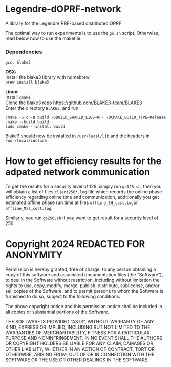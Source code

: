 
# Legendre-dOPRF-network
A library for the Legendre PRF-based distributed OPRF

The optimal way to run experiments is to use the `go.sh` script.
Otherwise, read below how to use the makefile.

### Dependencies
`gcc, blake3`

**OSX:**  
	Install the blake3 library with homebrew  
	`brew install blake3`

**Linux:**  
	Install `cmake`  
	Clone the blake3 repo https://github.com/BLAKE3-team/BLAKE3  
	Enter the directory `BLAKE3`, and run  
```
cmake -S c -B build -DBUILD_SHARED_LIBS=OFF -DCMAKE_BUILD_TYPE=Release
cmake --build build
sudo cmake --install build
```

Blake3 should now be installed in `/usr/local/lib` and the headers in `/usr/local/include`

# How to get efficiency results for the adpated network communication

To get the results for a security level of 128, simply run `go128.sh`, then you will obtain a list of files 
`client256*.log` file which records the online phase efficiency regarding online time and communication, additionally you get estimated offline phase run time at files `offline_SH_cost.log`or `offline_Mal_cost.log`.

Similarly, you run `go256.sh` if you want to get result for a security level of 256.

# Copyright 2024 REDACTED FOR ANONYMITY

Permission is hereby granted, free of charge, to any person obtaining a copy of this software and associated documentation files (the “Software”), to deal in the Software without restriction, including without limitation the rights to use, copy, modify, merge, publish, distribute, sublicense, and/or sell copies of the Software, and to permit persons to whom the Software is furnished to do so, subject to the following conditions:

The above copyright notice and this permission notice shall be included in all copies or substantial portions of the Software.

THE SOFTWARE IS PROVIDED “AS IS”, WITHOUT WARRANTY OF ANY KIND, EXPRESS OR IMPLIED, INCLUDING BUT NOT LIMITED TO THE WARRANTIES OF MERCHANTABILITY, FITNESS FOR A PARTICULAR PURPOSE AND NONINFRINGEMENT. IN NO EVENT SHALL THE AUTHORS OR COPYRIGHT HOLDERS BE LIABLE FOR ANY CLAIM, DAMAGES OR OTHER LIABILITY, WHETHER IN AN ACTION OF CONTRACT, TORT OR OTHERWISE, ARISING FROM, OUT OF OR IN CONNECTION WITH THE SOFTWARE OR THE USE OR OTHER DEALINGS IN THE SOFTWARE.


